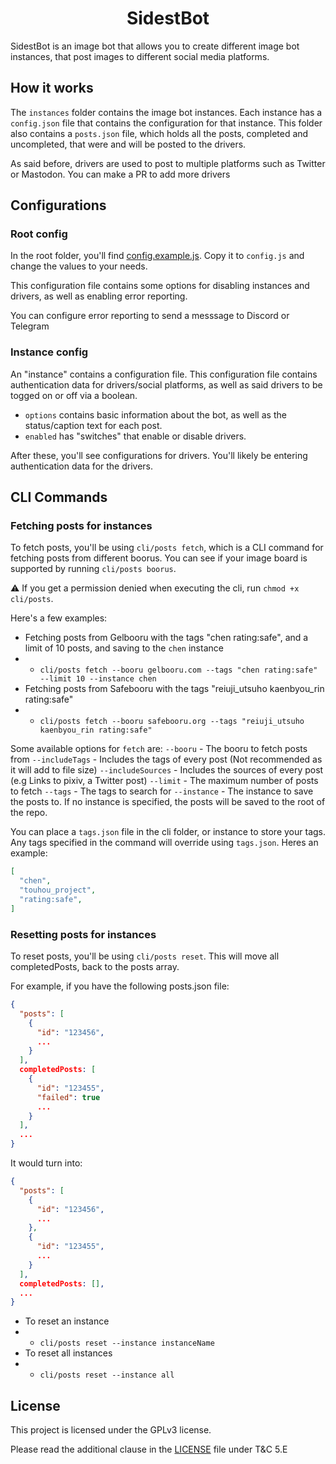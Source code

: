 <div align="center">

# SidestBot

</div>

SidestBot is an image bot that allows you to create different image bot instances, that post images to different social media platforms.

## How it works

The `instances` folder contains the image bot instances. Each instance has a `config.json` file that contains the configuration for that instance. This folder also contains a `posts.json` file, which holds all the posts, completed and uncompleted, that were and will be posted to the drivers.

As said before, drivers are used to post to multiple platforms such as Twitter or Mastodon. You can make a PR to add more drivers

## Configurations

### Root config

In the root folder, you'll find [config.example.js](config.example.js). Copy it to `config.js` and change the values to your needs.

This configuration file contains some options for disabling instances and drivers, as well as enabling error reporting.

You can configure error reporting to send a messsage to Discord or Telegram

### Instance config

An "instance" contains a configuration file. This configuration file contains authentication data for drivers/social platforms, as well as said drivers to be togged on or off via a boolean.

- `options` contains basic information about the bot, as well as the status/caption text for each post.
- `enabled` has "switches" that enable or disable drivers.

After these, you'll see configurations for drivers. You'll likely be entering authentication data for the drivers.

## CLI Commands

### Fetching posts for instances

To fetch posts, you'll be using `cli/posts fetch`, which is a CLI command for fetching posts from different boorus. You can see if your image board is supported by running `cli/posts boorus`.

⚠️ If you get a permission denied when executing the cli, run `chmod +x cli/posts`.

Here's a few examples:

- Fetching posts from Gelbooru with the tags "chen rating:safe", and a limit of 10 posts, and saving to the `chen` instance
- - `cli/posts fetch --booru gelbooru.com --tags "chen rating:safe" --limit 10 --instance chen`
- Fetching posts from Safebooru with the tags "reiuji_utsuho kaenbyou_rin rating:safe"
- - `cli/posts fetch --booru safebooru.org --tags "reiuji_utsuho kaenbyou_rin rating:safe"`

Some available options for `fetch` are:
`--booru` - The booru to fetch posts from
`--includeTags` - Includes the tags of every post (Not recommended as it will add to file size)
`--includeSources` - Includes the sources of every post (e.g Links to pixiv, a Twitter post)
`--limit` - The maximum number of posts to fetch
`--tags` - The tags to search for
`--instance` - The instance to save the posts to. If no instance is specified, the posts will be saved to the root of the repo.

You can place a `tags.json` file in the cli folder, or instance to store your tags. Any tags specified in the command will override using `tags.json`.
Heres an example:

```json
[
  "chen",
  "touhou_project",
  "rating:safe",
]
```

### Resetting posts for instances

To reset posts, you'll be using `cli/posts reset`. This will move all completedPosts, back to the posts array.

For example, if you have the following posts.json file:

```json
{
  "posts": [
    {
      "id": "123456",
      ...
    }
  ],
  completedPosts: [
    {
      "id": "123455",
      "failed": true
      ...
    }
  ],
  ...
}
```

It would turn into:

```json
{
  "posts": [
    {
      "id": "123456",
      ...
    },
    {
      "id": "123455",
      ...
    }
  ],
  completedPosts: [],
  ...
}
```

- To reset an instance
- - `cli/posts reset --instance instanceName`
- To reset all instances
- - `cli/posts reset --instance all`

## License

This project is licensed under the GPLv3 license.

Please read the additional clause in the [LICENSE](LICENSE) file under T&C 5.E

